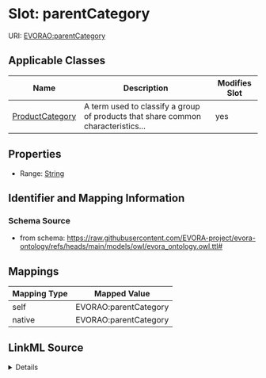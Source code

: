 

# Slot: parentCategory



URI: [EVORAO:parentCategory](https://raw.githubusercontent.com/EVORA-project/evora-ontology/refs/heads/main/models/owl/evora_ontology.owl.ttl#parentCategory)



<!-- no inheritance hierarchy -->





## Applicable Classes

| Name | Description | Modifies Slot |
| --- | --- | --- |
| [ProductCategory](ProductCategory.md) | A term used to classify a group of products that share common characteristics... |  yes  |







## Properties

* Range: [String](String.md)





## Identifier and Mapping Information







### Schema Source


* from schema: https://raw.githubusercontent.com/EVORA-project/evora-ontology/refs/heads/main/models/owl/evora_ontology.owl.ttl#




## Mappings

| Mapping Type | Mapped Value |
| ---  | ---  |
| self | EVORAO:parentCategory |
| native | EVORAO:parentCategory |




## LinkML Source

<details>
```yaml
name: parentCategory
from_schema: https://raw.githubusercontent.com/EVORA-project/evora-ontology/refs/heads/main/models/owl/evora_ontology.owl.ttl#
rank: 1000
alias: parentCategory
domain_of:
- ProductCategory
range: string

```
</details>
